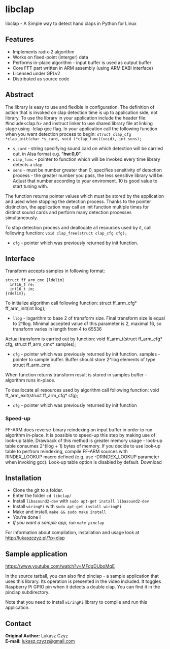 # libclap

libclap - A Simple way to detect hand claps in Python for Linux

## Features

* Implements radix-2 algorithm
* Works on fixed-point (interger) data
* Performs in-place algorithm - input buffer is used as output buffer
* Core FFT part written in ARM assembly (using ARM EABI interface)
* Licensed under GPLv2
* Distributed as source code

## Abstract

The library is easy to use and flexible in configuration. The definition of action that is invoked on clap detection time is up to application side, not library. To use the library in your application include the header file: #include<clap.h> and instruct linker to use shared library file at linking stage using -lclap gcc flag. In your application call the following function when you want detection process to begin:
`struct clap_cfg *clap_init(char *s_card, void (*clap_func)(void), int sens);`

* `s_card` - string specifying sound card on which detection will be carried out, in Alsa format e.g. "**hw:0,0**".
* `clap_func` - pointer to function which will be invoked every time library detects a clap.
* `sens` - must be number greater than 0, specifies sensitivity of detection process - the greater number you pass, the less sensitive library will be. Adjust that number according to your enviroment. 10 is good value to start tuning with.

The function returns pointer values which must be stored by the application and used when stopping the detection process. Thanks to the pointer distinction, the application may call an init function multiple times for distinct sound cards and perform many detection processes simultaneously.

To stop detection process and deallocate all resources used by it, call following function: `void clap_free(struct clap_cfg cfg);`
* `cfg` - pointer which was previously returned by init function.

## Interface

Transform accepts samples in following format:

```
struct ff_arm_cmx {ldelim}
  int16_t re;
  int16_t im;
{rdelim};
```
To initialize algorithm call following function:
struct ff_arm_cfg* ff_arm_init(int llog);

* `llog` - logarithm to base 2 of transform size. Final transform size is equal to 2^llog. Minimal accepted value of this parameter is 2, maximal 16, so transform varies in length from 4 to 65536

Actual transform is carried out by function:
void ff_arm_t(struct ff_arm_cfg* cfg, struct ff_arm_cmx* samples);

* `cfg` - pointer which was previously returned by init function.
    samples - pointer to sample buffer. Buffer should store 2^llog elements of type struct ff_arm_cmx.

When function returns transform result is stored in samples buffer - algorithm runs in-place.

To deallocate all resources used by algorithm call following function:
void ff_arm_exit(struct ff_arm_cfg* cfg);

* `cfg` - pointer which was previously returned by init function

### Speed-up

FF-ARM does reverse-binary reindexing on input buffer in order to run algorithm in-place. It is possible to speed-up this step by making use of look-up table. Drawback of this method is greater memory usage - look-up table consumes 2^(llog + 1) bytes of memory. If you decide to use look-up table to perfrom reindexing, compile FF-ARM sources with RINDEX_LOOKUP macro defined (e.g. use -DRINDEX_LOOKUP parameter when invoking gcc). Look-up table option is disabled by default.
Download

## Installation

* Clone the git to a folder.
* Enter the folder `cd libclap/`
* Install `libasound2-dev` with `sudo apt-get install libasound2-dev`
* Install `wiringPi` with `sudo apt-get install wiringPi`
* Make and install. `make && sudo make install`
* You're done !
* *If you want a sample app, run `make pinclap`*

For information about compilation, installation and usage look at
<http://lukaszczyz.pl/?p=clap>

## Sample application

<https://www.youtube.com/watch?v=MFdgDUboMqE>

In the source tarball, you can also find pinclap - a sample application that uses this library. Its operation is presented in the video included. It toggles Raspberry Pi GPIO pin when it detects a double clap. You can find it in the pinclap subdirectory.

Note that you need to install `wiringPi` library to compile and run this application.

## Contact

**Original Author:** Lukasz Czyz  
**E-mail:** lukasz.czyzz@gmail.com
